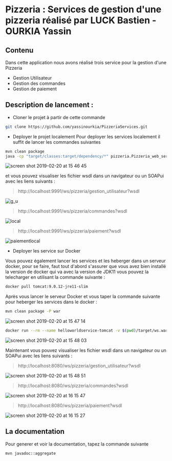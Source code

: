 # Pizzeria : Services de gestion d'une pizzeria réalisé par LUCK Bastien - OURKIA Yassin


## Contenu
Dans cette application nous avons réalisé trois service pour la gestion d'une Pizzeria
* Gestion Utilisateur
* Gestion des commandes
* Gestion de paiement 

## Description de lancement : 

* Cloner le projet à partir de cette commande 

```bash
git clone https://github.com/yassinourkia/PizzeriaServices.git
```

* Deployer le projet localement 
Pour deployer les services localement il suffit de lancer les commandes suivantes

```bash
mvn clean package
java -cp "target/classes:target/dependency/*" pizzeria.Pizzeria_web_service_publisher
```

![screen shot 2019-02-20 at 15 46 45](https://user-images.githubusercontent.com/19637807/53101375-e72e1900-3529-11e9-94c0-d9ddb905e177.png)


et vous pouvez visualiser les fichier wsdl dans un navigateur ou un SOAPui avec les liens suivants :

> http://localhost:9991/ws/pizzeria/gestion_utilisateur?wsdl

![g_u](https://user-images.githubusercontent.com/19637807/53101608-69b6d880-352a-11e9-95f5-8943b32b000c.png)

> http://localhost:9991/ws/pizzeria/commandes?wsdl

![local](https://user-images.githubusercontent.com/19637807/53101479-1cd30200-352a-11e9-8045-fe3783aa8272.png)

> http://localhost:9991/ws/pizzeria/paiement?wsdl

![paiementlocal](https://user-images.githubusercontent.com/19637807/53101676-88b56a80-352a-11e9-880d-f2b36b18c54d.png)


* Deployer les service sur Docker

Vous pouvez également lancer les services et les heberger dans un serveur docker, pour se faire, faut tout d'abord s'assurer que vous avez bien installé la version de docker qui va avec la version de JDK11
vous pouvez la telecharger en utilisant la commande suivante :

```bash
docker pull tomcat:9.0.12-jre11-slim
```

Après vous lancer le serveur Docker et vous taper la commande suivante pour heberger les services dans le docker :

```bash
mvn clean package -P war
```

![screen shot 2019-02-20 at 15 47 14](https://user-images.githubusercontent.com/19637807/53100853-dc26b900-3528-11e9-8588-3f2c44cf4e97.png)

```bash
docker run --rm --name helloworldservice-tomcat -v $(pwd)/target/ws.war:/usr/local/tomcat/webapps/ws.war -it -p 8080:8080 tomcat:9.0.12-jre11-slim
```
![screen shot 2019-02-20 at 15 48 03](https://user-images.githubusercontent.com/19637807/53101068-59522e00-3529-11e9-810e-f00793a016b6.png)

Maintenant vous pouvez visualiser les fichier wsdl dans un navigateur ou un SOAPui avec les liens suivants :

> http://localhost:8080/ws/pizzeria/gestion_utilisateur?wsdl

![screen shot 2019-02-20 at 15 48 51](https://user-images.githubusercontent.com/19637807/53101754-ac78b080-352a-11e9-8e21-aa187c5210b6.png)

> http://localhost:8080/ws/pizzeria/commandes?wsdl

![screen shot 2019-02-20 at 16 15 47](https://user-images.githubusercontent.com/19637807/53101881-ea75d480-352a-11e9-86fa-27906f4ed4c5.png)

> http://localhost:8080/ws/pizzeria/paiement?wsdl

![screen shot 2019-02-20 at 16 15 27](https://user-images.githubusercontent.com/19637807/53101851-de8a1280-352a-11e9-9fc3-6d83e4f42b39.png)

## La documentation
Pour generer et voir la documentation, tapez la commande suivante 

```bash
mvn javadoc::aggregate
```
